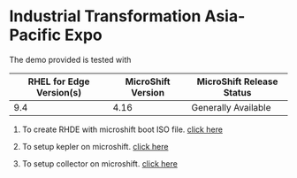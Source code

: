 # Industrial Transformation Asia-Pacific Expo

The demo provided is tested with

| RHEL for Edge Version(s) | MicroShift Version | MicroShift Release Status |
|--------------------------|--------------------|---------------------------|
| 9.4                      | 4.16               | Generally Available        |

1. To create RHDE with microshift boot ISO file. [click here](01-rhel-edge-microshift-iso-builder/README.md)

2. To setup kepler on microshift. [click here](02-edge-device-kepler/README.md)

3. To setup collector on microshift. [click here](03-edge-device-opentelemetry-collector/README.md)
